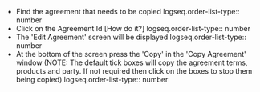 - Find the agreement that needs to be copied
  logseq.order-list-type:: number
- Click on the Agreement Id [How do it?]
  logseq.order-list-type:: number
- The 'Edit Agreement' screen will be displayed
  logseq.order-list-type:: number
- At the bottom of the screen press the 'Copy' in the 'Copy Agreement' window (NOTE: The default tick boxes will copy the agreement terms, products and party. If not required then click on the boxes to stop them being copied)
  logseq.order-list-type:: number